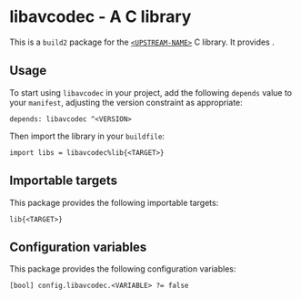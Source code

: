 # libavcodec - A C library

This is a `build2` package for the [`<UPSTREAM-NAME>`](https://<UPSTREAM-URL>)
C library. It provides <SUMMARY-OF-FUNCTIONALITY>.


## Usage

To start using `libavcodec` in your project, add the following `depends`
value to your `manifest`, adjusting the version constraint as appropriate:

```
depends: libavcodec ^<VERSION>
```

Then import the library in your `buildfile`:

```
import libs = libavcodec%lib{<TARGET>}
```


## Importable targets

This package provides the following importable targets:

```
lib{<TARGET>}
```

<DESCRIPTION-OF-IMPORTABLE-TARGETS>


## Configuration variables

This package provides the following configuration variables:

```
[bool] config.libavcodec.<VARIABLE> ?= false
```

<DESCRIPTION-OF-CONFIG-VARIABLES>
